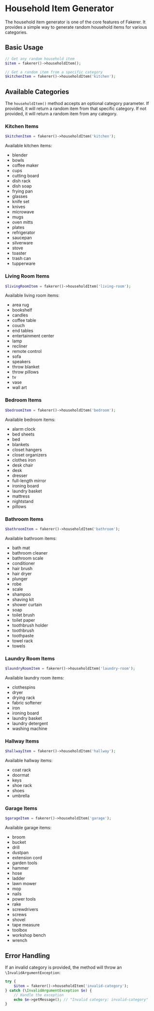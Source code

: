 # Household Item Generator

The household item generator is one of the core features of Fakerer. It provides a simple way to generate random household items for various categories.

## Basic Usage

```php
// Get any random household item
$item = fakerer()->householdItem();

// Get a random item from a specific category
$kitchenItem = fakerer()->householdItem('kitchen');
```

## Available Categories

The `householdItem()` method accepts an optional category parameter. If provided, it will return a random item from that specific category. If not provided, it will return a random item from any category.

### Kitchen Items

```php
$kitchenItem = fakerer()->householdItem('kitchen');
```

Available kitchen items:
- blender
- bowls
- coffee maker
- cups
- cutting board
- dish rack
- dish soap
- frying pan
- glasses
- knife set
- knives
- microwave
- mugs
- oven mitts
- plates
- refrigerator
- saucepan
- silverware
- stove
- toaster
- trash can
- tupperware

### Living Room Items

```php
$livingRoomItem = fakerer()->householdItem('living-room');
```

Available living room items:
- area rug
- bookshelf
- candles
- coffee table
- couch
- end tables
- entertainment center
- lamp
- recliner
- remote control
- sofa
- speakers
- throw blanket
- throw pillows
- tv
- vase
- wall art

### Bedroom Items

```php
$bedroomItem = fakerer()->householdItem('bedroom');
```

Available bedroom items:
- alarm clock
- bed sheets
- bed
- blankets
- closet hangers
- closet organizers
- clothes iron
- desk chair
- desk
- dresser
- full-length mirror
- ironing board
- laundry basket
- mattress
- nightstand
- pillows

### Bathroom Items

```php
$bathroomItem = fakerer()->householdItem('bathroom');
```

Available bathroom items:
- bath mat
- bathroom cleaner
- bathroom scale
- conditioner
- hair brush
- hair dryer
- plunger
- robe
- scale
- shampoo
- shaving kit
- shower curtain
- soap
- toilet brush
- toilet paper
- toothbrush holder
- toothbrush
- toothpaste
- towel rack
- towels

### Laundry Room Items

```php
$laundryRoomItem = fakerer()->householdItem('laundry-room');
```

Available laundry room items:
- clothespins
- dryer
- drying rack
- fabric softener
- iron
- ironing board
- laundry basket
- laundry detergent
- washing machine

### Hallway Items

```php
$hallwayItem = fakerer()->householdItem('hallway');
```

Available hallway items:
- coat rack
- doormat
- keys
- shoe rack
- shoes
- umbrella

### Garage Items

```php
$garageItem = fakerer()->householdItem('garage');
```

Available garage items:
- broom
- bucket
- drill
- dustpan
- extension cord
- garden tools
- hammer
- hose
- ladder
- lawn mower
- mop
- nails
- power tools
- rake
- screwdrivers
- screws
- shovel
- tape measure
- toolbox
- workshop bench
- wrench

## Error Handling

If an invalid category is provided, the method will throw an `\InvalidArgumentException`:

```php
try {
    $item = fakerer()->householdItem('invalid-category');
} catch (\InvalidArgumentException $e) {
    // Handle the exception
    echo $e->getMessage(); // "Invalid category: invalid-category"
}
```
